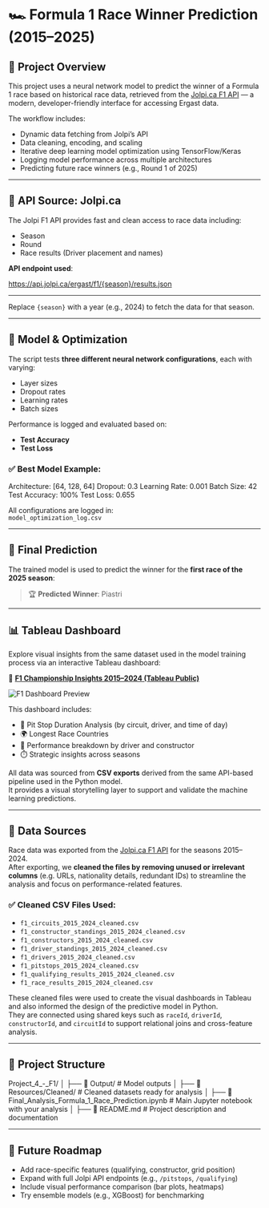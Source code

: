 # 🏎️ Formula 1 Race Winner Prediction (2015–2025)

## 📡 Project Overview  
This project uses a neural network model to predict the winner of a Formula 1 race based on historical race data, retrieved from the [Jolpi.ca F1 API](https://jolpi.ca/) — a modern, developer-friendly interface for accessing Ergast data.

The workflow includes:  
- Dynamic data fetching from Jolpi’s API  
- Data cleaning, encoding, and scaling  
- Iterative deep learning model optimization using TensorFlow/Keras  
- Logging model performance across multiple architectures  
- Predicting future race winners (e.g., Round 1 of 2025)

---

## 📡 API Source: Jolpi.ca  
The Jolpi F1 API provides fast and clean access to race data including:
- Season  
- Round  
- Race results (Driver placement and names)

**API endpoint used**:


https://api.jolpi.ca/ergast/f1/{season}/results.json


---


Replace `{season}` with a year (e.g., 2024) to fetch the data for that season.

---

## 🧠 Model & Optimization  
The script tests **three different neural network configurations**, each with varying:
- Layer sizes  
- Dropout rates  
- Learning rates  
- Batch sizes  

Performance is logged and evaluated based on:
- **Test Accuracy**  
- **Test Loss**

### ✅ Best Model Example:
Architecture: [64, 128, 64]
Dropout: 0.3
Learning Rate: 0.001
Batch Size: 42
Test Accuracy: 100%
Test Loss: 0.655


All configurations are logged in:  
`model_optimization_log.csv`

---

## 🏁 Final Prediction  
The trained model is used to predict the winner for the **first race of the 2025 season**:

> 🏆 **Predicted Winner**: Piastri

---

## 📊 Tableau Dashboard

Explore visual insights from the same dataset used in the model training process via an interactive Tableau dashboard:

🔗 **[F1 Championship Insights 2015–2024 (Tableau Public)](https://public.tableau.com/app/profile/valeria.jimenez.paz/viz/Formula12015-2024/F1ChampionshipInsights20152024)**

![F1 Dashboard Preview](https://github.com/user-attachments/assets/d4d5c8f0-0cce-49fa-b8e0-1f61ff4a06a7)


This dashboard includes:
- 🏁 Pit Stop Duration Analysis (by circuit, driver, and time of day)  
- 🌍 Longest Race Countries  
- 🧠 Performance breakdown by driver and constructor  
- ⏱️ Strategic insights across seasons  

All data was sourced from **CSV exports** derived from the same API-based pipeline used in the Python model.  
It provides a visual storytelling layer to support and validate the machine learning predictions.

---

## 📁 Data Sources

Race data was exported from the [Jolpi.ca F1 API](https://jolpi.ca/) for the seasons 2015–2024.  
After exporting, we **cleaned the files by removing unused or irrelevant columns** (e.g. URLs, nationality details, redundant IDs) to streamline the analysis and focus on performance-related features.

### ✅ Cleaned CSV Files Used:
- `f1_circuits_2015_2024_cleaned.csv`  
- `f1_constructor_standings_2015_2024_cleaned.csv`  
- `f1_constructors_2015_2024_cleaned.csv`  
- `f1_driver_standings_2015_2024_cleaned.csv`  
- `f1_drivers_2015_2024_cleaned.csv`  
- `f1_pitstops_2015_2024_cleaned.csv`  
- `f1_qualifying_results_2015_2024_cleaned.csv`  
- `f1_race_results_2015_2024_cleaned.csv`  

These cleaned files were used to create the visual dashboards in Tableau and also informed the design of the predictive model in Python.  
They are connected using shared keys such as `raceId`, `driverId`, `constructorId`, and `circuitId` to support relational joins and cross-feature analysis.

---

## 📂 Project Structure

Project_4_-_F1/
│
├── 📁 Output/                      # Model outputs
│
├── 📁 Resources/Cleaned/          # Cleaned datasets ready for analysis
│
├── 📄 Final_Analysis_Formula_1_Race_Prediction.ipynb  # Main Jupyter notebook with your analysis
│
├── 📄 README.md                   # Project description and documentation


---

## 🚀 Future Roadmap
- Add race-specific features (qualifying, constructor, grid position)  
- Expand with full Jolpi API endpoints (e.g., `/pitstops`, `/qualifying`)  
- Include visual performance comparison (bar plots, heatmaps)  
- Try ensemble models (e.g., XGBoost) for benchmarking  
